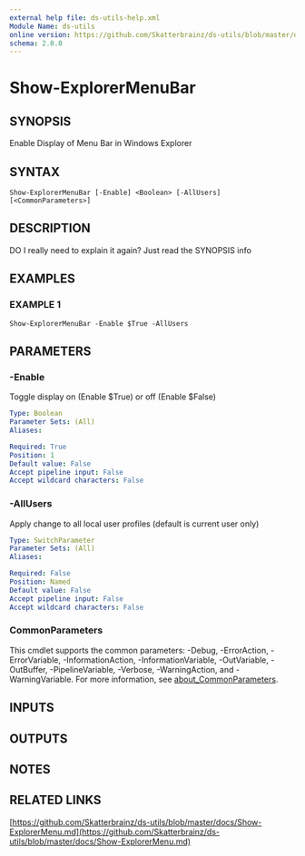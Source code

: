```yaml
---
external help file: ds-utils-help.xml
Module Name: ds-utils
online version: https://github.com/Skatterbrainz/ds-utils/blob/master/docs/Show-ExplorerMenu.md
schema: 2.0.0
---
```


# Show-ExplorerMenuBar

## SYNOPSIS
Enable Display of Menu Bar in Windows Explorer

## SYNTAX

```
Show-ExplorerMenuBar [-Enable] <Boolean> [-AllUsers] [<CommonParameters>]
```

## DESCRIPTION
DO I really need to explain it again?
Just read the SYNOPSIS info

## EXAMPLES

### EXAMPLE 1
```
Show-ExplorerMenuBar -Enable $True -AllUsers
```

## PARAMETERS

### -Enable
Toggle display on (Enable $True) or off (Enable $False)

```yaml
Type: Boolean
Parameter Sets: (All)
Aliases:

Required: True
Position: 1
Default value: False
Accept pipeline input: False
Accept wildcard characters: False
```

### -AllUsers
Apply change to all local user profiles (default is current user only)

```yaml
Type: SwitchParameter
Parameter Sets: (All)
Aliases:

Required: False
Position: Named
Default value: False
Accept pipeline input: False
Accept wildcard characters: False
```

### CommonParameters
This cmdlet supports the common parameters: -Debug, -ErrorAction, -ErrorVariable, -InformationAction, -InformationVariable, -OutVariable, -OutBuffer, -PipelineVariable, -Verbose, -WarningAction, and -WarningVariable. For more information, see [about_CommonParameters](http://go.microsoft.com/fwlink/?LinkID=113216).

## INPUTS

## OUTPUTS

## NOTES

## RELATED LINKS

[https://github.com/Skatterbrainz/ds-utils/blob/master/docs/Show-ExplorerMenu.md](https://github.com/Skatterbrainz/ds-utils/blob/master/docs/Show-ExplorerMenu.md)

